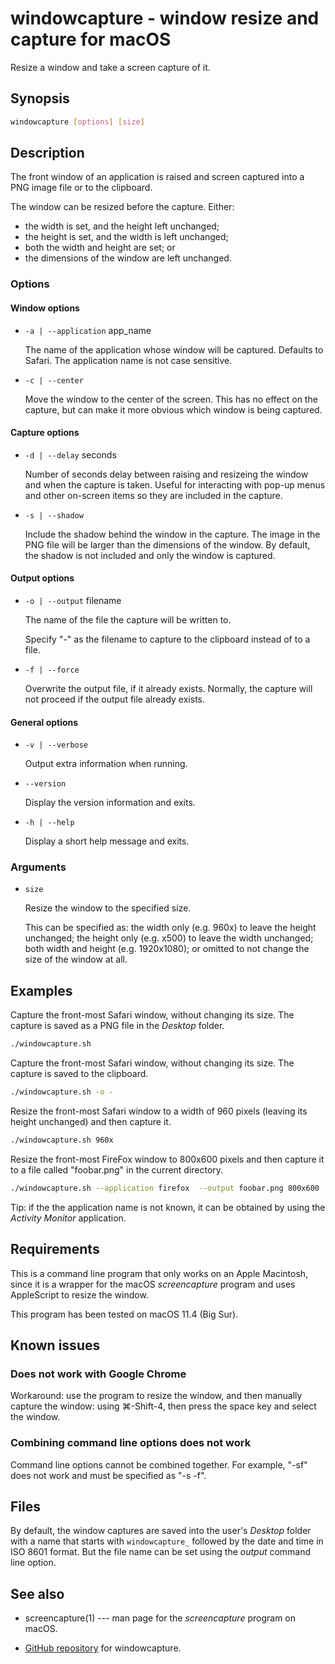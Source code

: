 # windowcapture - window resize and capture for macOS

Resize a window and take a screen capture of it.

## Synopsis

```sh
windowcapture [options] [size]
```

## Description

The front window of an application is raised and screen captured into
a PNG image file or to the clipboard.

The window can be resized before the capture. Either:

- the width is set, and the height left unchanged;
- the height is set, and the width is left unchanged;
- both the width and height are set; or
- the dimensions of the window are left unchanged.

### Options

#### Window options

- `-a | --application` app_name

    The name of the application whose window will be captured.
    Defaults to Safari. The application name is not case sensitive.

- `-c | --center`

    Move the window to the center of the screen. This has no effect on
    the capture, but can make it more obvious which window is being
    captured.

#### Capture options

- `-d | --delay` seconds

    Number of seconds delay between raising and resizeing the window
    and when the capture is taken. Useful for interacting with pop-up
    menus and other on-screen items so they are included in the
    capture.

- `-s | --shadow`

    Include the shadow behind the window in the capture. The image in
    the PNG file will be larger than the dimensions of the window.  By
    default, the shadow is not included and only the window is
    captured.

#### Output options

- `-o | --output` filename

    The name of the file the capture will be written to.

    Specify "-" as the filename to capture to the clipboard instead of
    to a file.

- `-f | --force`

    Overwrite the output file, if it already exists. Normally, the
    capture will not proceed if the output file already exists.

#### General options

- `-v | --verbose`

    Output extra information when running.

- `--version`

    Display the version information and exits.

- `-h | --help`

    Display a short help message and exits.

### Arguments

- `size`

    Resize the window to the specified size.

    This can be specified as: the width only (e.g. 960x) to leave the
    height unchanged; the height only (e.g. x500) to leave the width
    unchanged; both width and height (e.g. 1920x1080); or omitted to
    not change the size of the window at all.

## Examples

Capture the front-most Safari window, without changing its size.
The capture is saved as a PNG file in the _Desktop_ folder.

```sh
./windowcapture.sh
```

Capture the front-most Safari window, without changing its size.
The capture is saved to the clipboard.

```sh
./windowcapture.sh -o -
```

Resize the front-most Safari window to a width of 960 pixels (leaving
its height unchanged) and then capture it.

```sh
./windowcapture.sh 960x
```

Resize the front-most FireFox window to 800x600 pixels and then
capture it to a file called "foobar.png" in the current directory.

```sh
./windowcapture.sh --application firefox  --output foobar.png 800x600
```

Tip: if the the application name is not known, it can be obtained by
using the _Activity Monitor_ application.

## Requirements

This is a command line program that only works on an Apple Macintosh,
since it is a wrapper for the macOS _screencapture_ program and uses
AppleScript to resize the window.

This program has been tested on macOS 11.4 (Big Sur).

## Known issues

### Does not work with Google Chrome

Workaround: use the program to resize the window, and then manually
capture the window: using ⌘-Shift-4, then press the space key and
select the window.

### Combining command line options does not work

Command line options cannot be combined together. For example, "-sf"
does not work and must be specified as "-s -f".

## Files

By default, the window captures are saved into the user's _Desktop_
folder with a name that starts with `windowcapture_` followed by the
date and time in ISO 8601 format. But the file name can be set
using the _output_ command line option.

## See also

- screencapture(1) --- man page for the _screencapture_ program on macOS.

- [GitHub repository](https://github.com/hoylen/windowcapture) for windowcapture.
